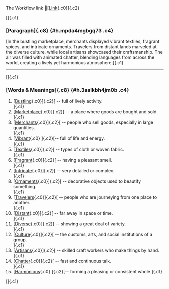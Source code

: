 The Workflow link
👏[[Link](https://www.google.com/url?q=http://www.google.com&sa=D&source=editors&ust=1760255847492251&usg=AOvVaw38edIRDDoXhP8B90fEbsNw){.c0}]{.c2}

[]{.c1}

### [Paragraph]{.c8} {#h.mpda4mgbgq73 .c4}

[In the bustling marketplace, merchants displayed vibrant textiles,
fragrant spices, and intricate ornaments. Travelers from distant lands
marveled at the diverse culture, while local artisans showcased their
craftsmanship. The air was filled with animated chatter, blending
languages from across the world, creating a lively yet harmonious
atmosphere.]{.c1}

------------------------------------------------------------------------

[]{.c1}

### [Words & Meanings]{.c8} {#h.3aalkbh4jm0b .c4}

1.  [[Bustling](https://www.google.com/url?q=http://www.google.com&sa=D&source=editors&ust=1760255847494021&usg=AOvVaw3u6xgm-b2eBj_3cmUIFzFq){.c0}]{.c2}[ --
    full of lively activity.\
    ]{.c1}
2.  [[Marketplace](https://www.google.com/url?q=http://www.google.com&sa=D&source=editors&ust=1760255847494336&usg=AOvVaw2DjpTU67PuKrYSGQc6Mz5s){.c0}]{.c2}[ --
    a place where goods are bought and sold.\
    ]{.c1}
3.  [[Merchants](https://www.google.com/url?q=http://www.google.com&sa=D&source=editors&ust=1760255847494655&usg=AOvVaw0U3mNVsaSEaS1R3LD5R7hj){.c0}]{.c2}[ --
    people who sell goods, especially in large quantities.\
    ]{.c1}
4.  [[Vibrant](https://www.google.com/url?q=http://www.google.com&sa=D&source=editors&ust=1760255847494987&usg=AOvVaw2QAqbZ60lL--e6ywdAUF_b){.c0}
    ]{.c2}[-- full of life and energy.\
    ]{.c1}
5.  [[Textiles](https://www.google.com/url?q=http://www.google.com&sa=D&source=editors&ust=1760255847495277&usg=AOvVaw13_PgrIyo9m9eeFvrOyDuV){.c0}]{.c2}[ --
    types of cloth or woven fabric.\
    ]{.c1}
6.  [[Fragrant](https://www.google.com/url?q=http://www.google.com&sa=D&source=editors&ust=1760255847495659&usg=AOvVaw1snGJGZriXikBrY_KXt5TE){.c0}]{.c2}[ --
    having a pleasant smell.\
    ]{.c1}
7.  [[Intricate](https://www.google.com/url?q=http://www.google.com&sa=D&source=editors&ust=1760255847496017&usg=AOvVaw2e6MFPD94O5KZ7UmRPPq0k){.c0}]{.c2}[ --
    very detailed or complex.\
    ]{.c1}
8.  [[Ornaments](https://www.google.com/url?q=http://www.google.com&sa=D&source=editors&ust=1760255847496388&usg=AOvVaw11yg4iEzlEkGi1bvmc0bvz){.c0}]{.c2}[ --
    decorative objects used to beautify something.\
    ]{.c1}
9.  [[Travelers](https://www.google.com/url?q=http://www.google.com&sa=D&source=editors&ust=1760255847496780&usg=AOvVaw0UQqSGPFcE3YRJ5LJA2e8W){.c0}]{.c2}[ --
    people who are journeying from one place to another.\
    ]{.c1}
10. [[Distant](https://www.google.com/url?q=http://www.google.com&sa=D&source=editors&ust=1760255847497165&usg=AOvVaw1JMSUR9GpiZnBLpiSlteWx){.c0}]{.c2}[ --
    far away in space or time.\
    ]{.c1}
11. [[Diverse](https://www.google.com/url?q=http://www.google.com&sa=D&source=editors&ust=1760255847497515&usg=AOvVaw3Sz-1a5x9S26mpkZVrCrhC){.c0}]{.c2}[ --
    showing a great deal of variety.\
    ]{.c1}
12. [[Culture](https://www.google.com/url?q=http://www.google.com&sa=D&source=editors&ust=1760255847497984&usg=AOvVaw2ZKHXTESJ5tzRqZL-eOt56){.c0}]{.c2}[ --
    the customs, arts, and social institutions of a group.\
    ]{.c1}
13. [[Artisans](https://www.google.com/url?q=http://www.google.com&sa=D&source=editors&ust=1760255847498358&usg=AOvVaw2gUJcFJ588FMOCJ5eCCTb_){.c0}]{.c2}[ --
    skilled craft workers who make things by hand.\
    ]{.c1}
14. [[Chatter](https://www.google.com/url?q=http://www.google.com&sa=D&source=editors&ust=1760255847498708&usg=AOvVaw2n1vdKYwZzzMoFwsxUiNN_){.c0}]{.c2}[ --
    fast and continuous talk.\
    ]{.c1}
15. [[Harmonious](https://www.google.com/url?q=http://www.google.com&sa=D&source=editors&ust=1760255847499013&usg=AOvVaw0rwV8YCV1wqTi3jTnzH_O2){.c0}
    ]{.c2}[-- forming a pleasing or consistent whole.]{.c1}

[]{.c1}
